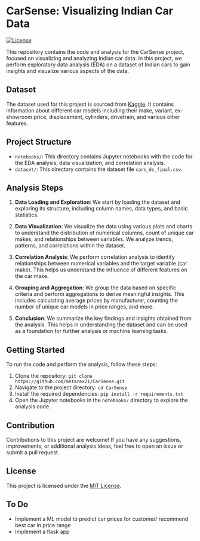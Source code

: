 # CarSense: Visualizing Indian Car Data
[![License](https://img.shields.io/badge/license-MIT-blue.svg)](https://opensource.org/licenses/MIT)

This repository contains the code and analysis for the CarSense project, focused on visualizing and analyzing Indian car data. In this project, we perform exploratory data analysis (EDA) on a dataset of Indian cars to gain insights and visualize various aspects of the data.

## Dataset

The dataset used for this project is sourced from [Kaggle](https://www.kaggle.com/datasets/bhanupratapbiswas/indian-cars-data-analysis-and-visualization). It contains information about different car models including their make, variant, ex-showroom price, displacement, cylinders, drivetrain, and various other features.

## Project Structure

- `notebooks/`: This directory contains Jupyter notebooks with the code for the EDA analysis, data visualization, and correlation analysis.
- `dataset/`: This directory contains the dataset file `cars_ds_final.csv`.

## Analysis Steps

1. **Data Loading and Exploration**: We start by loading the dataset and exploring its structure, including column names, data types, and basic statistics.

2. **Data Visualization**: We visualize the data using various plots and charts to understand the distribution of numerical columns, count of unique car makes, and relationships between variables. We analyze trends, patterns, and correlations within the dataset.

3. **Correlation Analysis**: We perform correlation analysis to identify relationships between numerical variables and the target variable (car make). This helps us understand the influence of different features on the car make.

4. **Grouping and Aggregation**: We group the data based on specific criteria and perform aggregations to derive meaningful insights. This includes calculating average prices by manufacturer, counting the number of unique car models in price ranges, and more.

5. **Conclusion**: We summarize the key findings and insights obtained from the analysis. This helps in understanding the dataset and can be used as a foundation for further analysis or machine learning tasks.

## Getting Started

To run the code and perform the analysis, follow these steps:

1. Clone the repository: `git clone https://github.com/metarex21/CarSense.git`
2. Navigate to the project directory: `cd CarSense`
3. Install the required dependencies: `pip install -r requirements.txt`
4. Open the Jupyter notebooks in the `notebooks/` directory to explore the analysis code.

## Contribution

Contributions to this project are welcome! If you have any suggestions, improvements, or additional analysis ideas, feel free to open an issue or submit a pull request.

## License

This project is licensed under the [MIT License](LICENSE).

## To Do
- Implement a ML model to predict car prices for customer/ recommend best car in price range
- Implement a flask app
